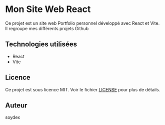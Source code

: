 # Mon Site Web React

Ce projet est un site web Portfolio personnel développé avec React et Vite.
Il regroupe mes différents projets Github

## Technologies utilisées

- React
- Vite

## Licence

Ce projet est sous licence MIT. Voir le fichier [LICENSE](LICENSE) pour plus de détails.

## Auteur

soydex